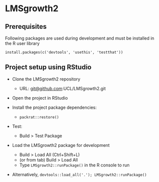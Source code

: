 # LMSgrowth2

## Prerequisites

Following packages are used during development and must be installed in the R user library

```
install.packages(c('devtools', 'usethis', 'testthat'))
```

## Project setup using RStudio

- Clone the LMSgrowth2 repository
    - URL: git@github.com:UCL/LMSgrowth2.git

- Open the project in RStudio

- Install the project package dependencies:
  - `packrat::restore()`
  
- Test:
  - Build > Test Package

- Load the LMSgrowth2 package for development
    - Build > Load All (Ctrl+Shift+L)
    - (or from tab) Build > Load All
    - Type `LMSgrowth2::runPackage()` in the R console to run

- Alternatively, `devtools::load_all('.'); LMSgrowth2::runPackage()`
